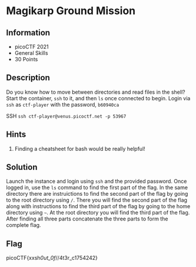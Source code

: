 # Magikarp Ground Mission

## Information

- picoCTF 2021
- General Skills
- 30 Points

## Description

Do you know how to move between directories and read files in the shell? Start the container, `ssh` to it, and then `ls` once connected to begin. Login via `ssh` as `ctf-player` with the password, `b60940ca`

SSH `ssh ctf-player@venus.picoctf.net -p 53967`

## Hints

1. Finding a cheatsheet for bash would be really helpful!

## Solution

Launch the instance and login using `ssh` and the provided password. Once logged in, use the `ls` command to find the first part of the flag. In the same directory there are instruictions to find the second part of the flag by going to the root directory using `/`. There you will find the second part of the flag along with instructions to find the third part of the flag by going to the home directory using `~`. At the root directory you will find the third part of the flag. After finding all three parts concatenate the three parts to form the complete flag.

## Flag

picoCTF{xxsh*0ut_0f*\/\/4t3r_c1754242}
